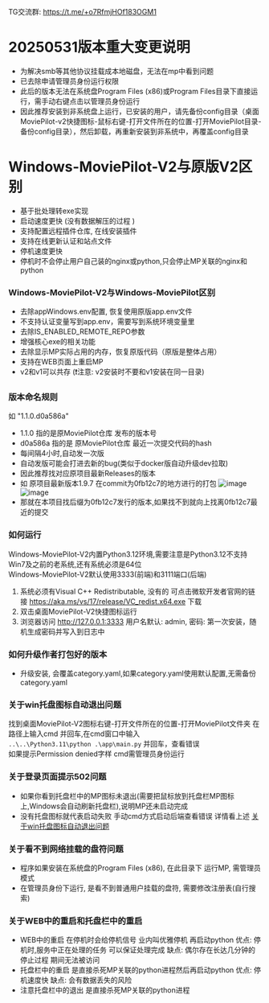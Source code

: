 TG交流群: https://t.me/+o7RfmjHOf183OGM1

# 20250531版本重大变更说明
 - 为解决smb等其他协议挂载成本地磁盘，无法在mp中看到问题
 - 已去除申请管理员身份运行权限
 - 此后的版本无法在系统盘Program Files (x86)或Program Files目录下直接运行，需手动右键点击以管理员身份运行
 - 因此推荐安装到非系统盘上运行，已安装的用户，请先备份config目录（桌面MoviePilot-v2快捷图标-鼠标右键-打开文件所在的位置-打开MoviePilot目录-备份config目录），然后卸载，再重新安装到非系统中，再覆盖config目录

# Windows-MoviePilot-V2与原版V2区别
- 基于批处理转exe实现
- 启动速度更快 (没有数据解压的过程 )
- 支持配置远程插件仓库, 在线安装插件
- 支持在线更新认证和站点文件
- 停机速度更快
- 停机时不会停止用户自己装的nginx或python,只会停止MP关联的nginx和python

### Windows-MoviePilot-V2与Windows-MoviePilot区别
- 去除appWindows.env配置, 恢复使用原版app.env文件
- 不支持认证变量写到app.env，需要写到系统环境变量里
- 去除IS_ENABLED_REMOTE_REPO参数
- 增强核心exe的相关功能
- 去除显示MP实际占用的内存，恢复原版代码（原版是整体占用）
- 支持在WEB页面上重启MP
- v2和v1可以共存 (❗注意: v2安装时不要和v1安装在同一目录)

### 版本命名规则
如 "1.1.0.d0a586a" 
- 1.1.0 指的是原MoviePilot仓库 发布的版本号
- d0a586a 指的是 原MoviePilot仓库 最近一次提交代码的hash
- 每间隔4小时,自动发一次版
- 自动发版可能会打进去新的bug(类似于docker版自动升级dev拉取)
- 因此推荐找对应原项目最新Releases的版本
- 如 原项目最新版本1.9.7 在commit为0fb12c7的地方进行的打包
  ![image](https://github.com/developer-wlj/Windows-MoviePilot/assets/55836679/d0c5f884-9e0d-46a3-9044-0327903eddfb)
  ![image](https://github.com/developer-wlj/Windows-MoviePilot/assets/55836679/53591f14-94aa-4cda-968c-c23bf97fe0ae)
- 那就在本项目找后缀为0fb12c7发行的版本,如果找不到就向上找离0fb12c7最近的提交
  
### 如何运行
Windows-MoviePilot-V2内置Python3.12环境,需要注意是Python3.12不支持Win7及之前的老系统,还有系统必须是64位  
Windows-MoviePilot-V2默认使用3333(前端)和3111端口(后端)
1. 系统必须有Visual C++ Redistributable, 没有的 可点击微软开发者官网的链接 https://aka.ms/vs/17/release/VC_redist.x64.exe 下载
2. 双击桌面MoviePilot-V2快捷图标运行
3. 浏览器访问 http://127.0.0.1:3333 用户名默认: admin, 密码: 第一次安装，随机生成密码并写入到日志中

### 如何升级作者打包好的版本
- 升级安装, 会覆盖category.yaml,如果category.yaml使用默认配置,无需备份category.yaml
 
 ### 关于win托盘图标自动退出问题
 找到桌面MoviePilot-V2图标右键-打开文件所在的位置-打开MoviePilot文件夹 在路径上输入cmd 并回车,在cmd窗口中输入  
 `..\..\Python3.11\python .\app\main.py` 并回车，查看错误  
 如果提示Permission denied字样 cmd需管理员身份运行

 ### 关于登录页面提示502问题
- 如果你看到托盘栏中的MP图标未退出(需要把鼠标放到托盘栏MP图标上,Windows会自动刷新托盘栏),说明MP还未启动完成  
- 没有托盘图标就代表启动失败  手动cmd方式启动后端查看错误 详情看上述 [关于win托盘图标自动退出问题](https://github.com/developer-wlj/Windows-MoviePilot/tree/v2?tab=readme-ov-file#%E5%85%B3%E4%BA%8Ewin%E6%89%98%E7%9B%98%E5%9B%BE%E6%A0%87%E8%87%AA%E5%8A%A8%E9%80%80%E5%87%BA%E9%97%AE%E9%A2%98)

### 关于看不到网络挂载的盘符问题
- 程序如果安装在系统盘的Program Files (x86), 在此目录下 运行MP, 需管理员模式
- 在管理员身份下运行, 是看不到普通用户挂载的盘符, 需要修改注册表(自行搜索)

### 关于WEB中的重启和托盘栏中的重启
- WEB中的重启 在停机时会给停机信号 业内叫优雅停机 再启动python 优点: 停机时,服务中正在处理的任务 可以保证处理完成 缺点: 偶尔存在长达几分钟的停止过程 期间无法被访问
- 托盘栏中的重启 是直接杀死MP关联的python进程然后再启动python 优点: 停机速度快 缺点: 会有数据丢失的风险
- 注意托盘栏中的退出 是直接杀死MP关联的python进程

 
 
